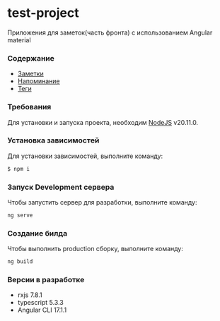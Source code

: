 # test-project
Приложения для заметок(часть фронта) с использованием Angular material
### Содержание
- [Заметки](#заметки)
- [Напоминание](#напоминание)
- [Теги](#теги)

### Требования
Для установки и запуска проекта, необходим [NodeJS](https://nodejs.org/) v20.11.0.

### Установка зависимостей
Для установки зависимостей, выполните команду:
```sh
$ npm i
```

### Запуск Development сервера
Чтобы запустить сервер для разработки, выполните команду:
```sh
ng serve
```

### Создание билда
Чтобы выполнить production сборку, выполните команду: 
```sh
ng build
```
### Версии в разработке
- rxjs 7.8.1
- typescript 5.3.3
- Angular CLI 17.1.1
